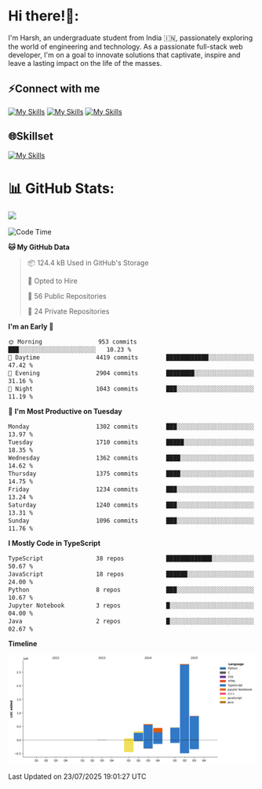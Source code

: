 
# Hi there!👋:
<p> I'm Harsh, an undergraduate student from India 🇮🇳, passionately exploring the world of engineering and technology. As a passionate full-stack web developer, I'm on a goal to innovate solutions that captivate, inspire and leave a lasting impact on the life of the masses. </p>

## ⚡Connect with me

[![My Skills](https://skillicons.dev/icons?i=gmail)](mailto:harshpandey.tech@gmail.com) [![My Skills](https://skillicons.dev/icons?i=linkedin)](https://linkedin.com/in/harsh3dev) [![My Skills](https://skillicons.dev/icons?i=twitter)](https://x.com/harshxai)

## 🌐Skillset
[![My Skills](https://skillicons.dev/icons?i=js,ts,react,nextjs,nodejs,tailwind,mongo,express,postgres,prisma,html,css,docker,aws,cpp,git,vscode,figma)](https://skillicons.dev)


# 📊 GitHub Stats:
![](https://komarev.com/ghpvc/?username=harsh3dev)

<!--START_SECTION:waka-->
![Code Time](http://img.shields.io/badge/Code%20Time-354%20hrs%2037%20mins-blue)

**🐱 My GitHub Data** 

> 📦 124.4 kB Used in GitHub's Storage 
 > 
> 💼 Opted to Hire
 > 
> 📜 56 Public Repositories 
 > 
> 🔑 24 Private Repositories 
 > 
**I'm an Early 🐤** 

```text
🌞 Morning                953 commits         ███░░░░░░░░░░░░░░░░░░░░░░   10.23 % 
🌆 Daytime                4419 commits        ████████████░░░░░░░░░░░░░   47.42 % 
🌃 Evening                2904 commits        ████████░░░░░░░░░░░░░░░░░   31.16 % 
🌙 Night                  1043 commits        ███░░░░░░░░░░░░░░░░░░░░░░   11.19 % 
```
📅 **I'm Most Productive on Tuesday** 

```text
Monday                   1302 commits        ███░░░░░░░░░░░░░░░░░░░░░░   13.97 % 
Tuesday                  1710 commits        █████░░░░░░░░░░░░░░░░░░░░   18.35 % 
Wednesday                1362 commits        ████░░░░░░░░░░░░░░░░░░░░░   14.62 % 
Thursday                 1375 commits        ████░░░░░░░░░░░░░░░░░░░░░   14.75 % 
Friday                   1234 commits        ███░░░░░░░░░░░░░░░░░░░░░░   13.24 % 
Saturday                 1240 commits        ███░░░░░░░░░░░░░░░░░░░░░░   13.31 % 
Sunday                   1096 commits        ███░░░░░░░░░░░░░░░░░░░░░░   11.76 % 
```


**I Mostly Code in TypeScript** 

```text
TypeScript               38 repos            █████████████░░░░░░░░░░░░   50.67 % 
JavaScript               18 repos            ██████░░░░░░░░░░░░░░░░░░░   24.00 % 
Python                   8 repos             ███░░░░░░░░░░░░░░░░░░░░░░   10.67 % 
Jupyter Notebook         3 repos             █░░░░░░░░░░░░░░░░░░░░░░░░   04.00 % 
Java                     2 repos             █░░░░░░░░░░░░░░░░░░░░░░░░   02.67 % 
```



**Timeline**

![Lines of Code chart](https://raw.githubusercontent.com/harsh3dev/harsh3dev/main/assets/bar_graph.png)


 Last Updated on 23/07/2025 19:01:27 UTC
<!--END_SECTION:waka-->

